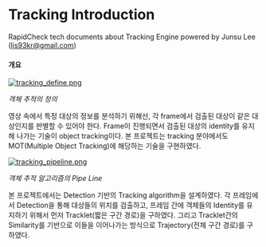 # Tracking Introduction

RapidCheck tech documents about Tracking Engine powered by Junsu Lee (ljs93kr@gmail.com)

#### 개요

[![tracking_define.png](https://s19.postimg.org/9t0wril0j/tracking_define.png)](https://postimg.org/image/r6b76dgbj/)

*객체 추적의 정의*

  영상 속에서 특정 대상의 정보를 분석하기 위해선, 각 frame에서 검출된 대상이 같은 대상인지를 판별할 수 있어야 한다. Frame이 진행되면서 검출된 대상의 identity를 유지해 나가는 기술이 object tracking이다. 본 프로젝트는 tracking 분야에서도 MOT(Multiple Object Tracking)에 해당하는 기술을 구현하였다.

[![tracking_pipeline.png](https://s19.postimg.org/k4d9k6cpv/tracking_pipeline.png)](https://postimg.org/image/codzydp0f/)

*객체 추적 알고리즘의 Pipe Line*

  본 프로젝트에서는 Detection 기반의 Tracking algorithm을 설계하였다. 각 프레임에서 Detection을 통해 대상들의 위치를 검출하고, 프레임 간에 객체들의 Identity를 유지하기 위해서 먼저 Tracklet(짧은 구간 경로)을 구하였다. 그리고 Tracklet간의 Similarity를 기반으로 이들을 이어나가는 방식으로 Trajectory(전체 구간 경로)를 구하였다.